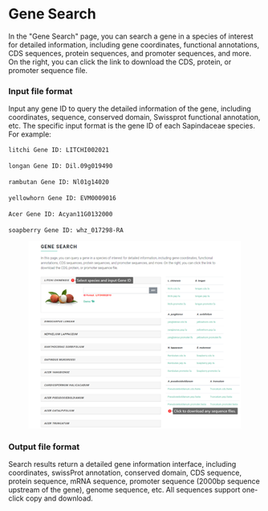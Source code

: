 # Gene Search

In the "Gene Search" page, you can search a gene in a species of interest for detailed information, including gene coordinates, functional annotations, CDS sequences, protein sequences, and promoter sequences, and more. On the right, you can click the link to download the CDS, protein, or promoter sequence file.

### Input file format <a href="#input-file-format" id="input-file-format"></a>

Input any gene ID to query the detailed information of the gene, including coordinates, sequence, conserved domain, Swissprot functional annotation, etc. The specific input format is the gene ID of each Sapindaceae species. For example:

```
litchi Gene ID: LITCHI002021

longan Gene ID: Dil.09g019490

rambutan Gene ID: Nl01g14020

yellowhorn Gene ID: EVM0009016

Acer Gene ID: Acyan11G0132000

soapberry Gene ID: whz_017298-RA
```

<figure><img src="../.gitbook/assets/image-20240313113519053.png" alt=""><figcaption></figcaption></figure>

### Output file format <a href="#output-file-format" id="output-file-format"></a>

Search results return a detailed gene information interface, including coordinates, swissProt annotation, conserved domain, CDS sequence, protein sequence, mRNA sequence, promoter sequence (2000bp sequence upstream of the gene), genome sequence, etc. All sequences support one-click copy and download.

<figure><img src="../.gitbook/assets/GeneSearch.gif" alt=""><figcaption></figcaption></figure>
